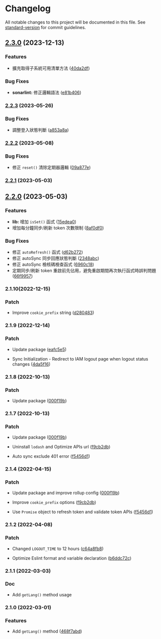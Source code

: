 # Changelog

All notable changes to this project will be documented in this file. See [standard-version](https://github.com/conventional-changelog/standard-version) for commit guidelines.

## [2.3.0](https://github.com/nueip/cross-token-access/compare/v2.2.3...v2.3.0) (2023-12-13)


### Features

* 擴充取得子系統可用清單方法 ([40da2df](https://github.com/nueip/cross-token-access/commit/40da2df81b4b4f6b501033b97cd84e5f5ab0057f))


### Bug Fixes

* **sonarlint:** 修正邏輯語法 ([e81b406](https://github.com/nueip/cross-token-access/commit/e81b4063ad0790c5b2723ddda17bbe276372090d))

### [2.2.3](https://github.com/nueip/cross-token-access/compare/v2.2.2...v2.2.3) (2023-05-26)


### Bug Fixes

* 調整登入狀態判斷 ([a853a8a](https://github.com/nueip/cross-token-access/commit/a853a8a6c1b005a6eab6a3319d995aa66d649203))

### [2.2.2](https://github.com/nueip/cross-token-access/compare/v2.2.1...v2.2.2) (2023-05-08)


### Bug Fixes

* 修正 `reset()` 清除定期器邏輯 ([09a877e](https://github.com/nueip/cross-token-access/commit/09a877e79bd0e2513d4d49b716926662162bb50e))

### [2.2.1](https://github.com/nueip/cross-token-access/compare/v2.2.0...v2.2.1) (2023-05-03)

## [2.2.0](https://github.com/nueip/cross-token-access/compare/v2.1.10...v2.2.0) (2023-05-03)


### Features

* **lib:** 增加 `isSet()` 函式 ([15edea0](https://github.com/nueip/cross-token-access/commit/15edea01abe59ad6c5d84052839fd1f6fbddfced))
* 增加每分鐘同步/刷新 token 次數限制 ([8af0df0](https://github.com/nueip/cross-token-access/commit/8af0df04185929aa92aebde9d1ac0d5757e7f8af))


### Bug Fixes

* 修正 `autoRefresh()` 函式 ([d62b272](https://github.com/nueip/cross-token-access/commit/d62b2721428273c3f671a384be2f272e44b837f8))
* 修正 autoSync 同步回應狀態判斷 ([2348abc](https://github.com/nueip/cross-token-access/commit/2348abc09f072f3c522253f85977002fbe815d48))
* 修正 autoSync 檢核碼檢查函式 ([6960c18](https://github.com/nueip/cross-token-access/commit/6960c184f4993e195b9058137dc2cc7ea82744ca))
* 定期同步/刷新 token 重啟前先佔用，避免重啟期間再次執行函式時誤判問題 ([66f9957](https://github.com/nueip/cross-token-access/commit/66f9957c17dff814b41dcfe3179df2c5a9b1489c))

### 2.1.10(2022-12-15)
### Patch

* Improve `cookie_prefix` string  ([d280483](https://github.com/nueip/cross-token-access/pull/47/commits/d280483c058323c44f34937775570687679fe91b))

### 2.1.9 (2022-12-14)
### Patch

* Update package ([eafc5e5](https://github.com/nueip/cross-token-access/pull/46/commits/eafc5e5c1626e062a30e12d532f338e3d04dbcaf))

* Sync Initialization - Redirect to IAM logout page when logout status changes  ([4da5f16](https://github.com/nueip/cross-token-access/pull/46/commits/4da5f169636e31fbdc915e1979b9a3933396e5b4))

### 2.1.8 (2022-10-13)
### Patch

* Update package ([000f19b](https://github.com/nueip/cross-token-access/commit/b76750ebf4e3aca93917d393818898b0eeeb36ca))

### 2.1.7 (2022-10-13)
### Patch

* Update package ([000f19b](https://github.com/nueip/cross-token-access/commit/478e88009678f3c06ff9a4f3520eb4a7505cd010))

* Uninstall `lodash` and Optimize APIs url  ([f9cb2db](https://github.com/nueip/cross-token-access/commit/980180cdfa594f0c24d81b8aa17ae1f235b60730))

* Auto sync exclude 401 error  ([f5456d1](https://github.com/nueip/cross-token-access/commit/8e82247813660d972c06e1dc5dab35577f6e1d8c))

### 2.1.4 (2022-04-15)
### Patch

* Update package and improve rollup config  ([000f19b](https://github.com/nueip/cross-token-access/commit/000f19b135576bd664e4467c3aeb106983f7a9c4))

* Improve `cookie_prefix` options  ([f9cb2db](https://github.com/nueip/cross-token-access/commit/f9cb2db21f1e4966a2d214ff7bd3d2dca8433af7))

* Use `Promise` object to refresh token and validate token APIs  ([f5456d1](https://github.com/nueip/cross-token-access/commit/f5456d17f13f643debc7195bc8bc4214de13bb83))

### 2.1.2 (2022-04-08)
### Patch

* Changed `LOGOUT_TIME` to 12 hours ([c64a8fb8](https://github.com/nueip/cross-token-access/commit/c64a8fb8bbeefc6b9b6d67dc11dea223fd85a713))

* Optimize Eslint format and variable declaration ([b6ddc72c](https://github.com/nueip/cross-token-access/commit/b6ddc72c65a5400d63ca6da081cf87fcf5fff768))


### 2.1.1 (2022-03-03)
### Doc

* Add `getLang()` method usage

### 2.1.0 (2022-03-01)
### Features

* Add `getLang()` method ([468f7abd](https://github.com/nueip/cross-token-access/commit/468f7abdddb7ab818c5e23165ea22846bdc1299b))
